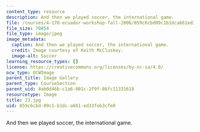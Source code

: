 ```yaml
---
content_type: resource
description: And then we played soccer, the international game.
file: /courses/4-170-ecuador-workshop-fall-2006/859c6cbd09c1b1dca661ed33feb3cfe0_23.jpg
file_size: 70854
file_type: image/jpeg
image_metadata:
  caption: And then we played soccer, the international game.
  credit: Image courtesy of Keith McCluskey.
  image-alt: Soccer
learning_resource_types: []
license: https://creativecommons.org/licenses/by-nc-sa/4.0/
ocw_type: OCWImage
parent_title: Image Gallery
parent_type: CourseSection
parent_uid: 8ab0d46b-c1a6-001c-2f9f-86fc11331618
resourcetype: Image
title: 23.jpg
uid: 859c6cbd-09c1-b1dc-a661-ed33feb3cfe0
---
```

And then we played soccer, the international game.